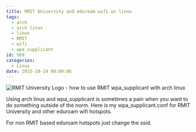 ```yaml
---
title: RMIT University and eduroam wifi on linux
tags:
  - arch
  - arch linux
  - linux
  - RMIT
  - wifi
  - wpa_supplicant
id: 569
categories:
  - Linux
date: 2015-10-24 00:09:06
---
```


![RMIT University Logo - how to use RMIT wpa_supplicant with arch linux](https://static1.squarespace.com/static/54dc78cee4b04b6e37e12f59/54dc897ee4b033be8f110d84/54dc8a17e4b04693141a4edb/1423990367982/15425967815_23a7ca0dde_o.png)

Using arch linux and wpa_supplicant is sometimes a pain when you want to do something outside of the norm. Here is my wpa_supplicant.conf for RMIT University and other eduroam wifi hotspots.

<!--more-->
<script src="https://gist.github.com/ryanralph/0778a9f65d76429be117.js"></script>

For non RMIT based eduroam hotspots just change the ssid.